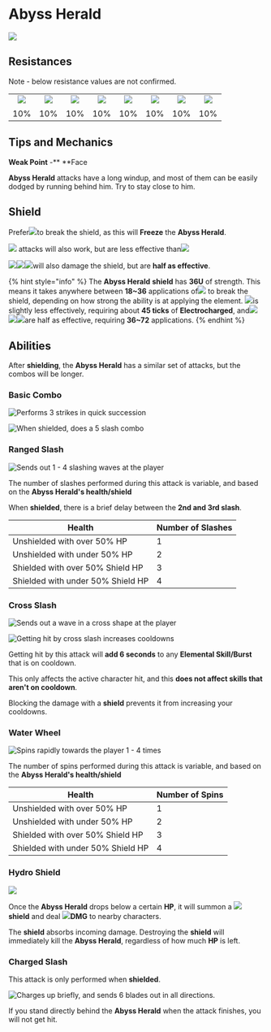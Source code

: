 # Abyss Herald

![](../../.gitbook/assets/abyss-herald.jpg)

## Resistances

Note - below resistance values are not confirmed.

|                                                                                                                                                                                                           |                                                                                                                                                                                                           |                                                                                                                                                                                                           |                                                                                                                                                                                                           |                                                                                                                                                                                                           |                                                                                                                                                                                                           |                                                                                                                                                                                                           |                                                                                                                                                                                                           |
| :-------------------------------------------------------------------------------------------------------------------------------------------------------------------------------------------------------: | :-------------------------------------------------------------------------------------------------------------------------------------------------------------------------------------------------------: | :-------------------------------------------------------------------------------------------------------------------------------------------------------------------------------------------------------: | :-------------------------------------------------------------------------------------------------------------------------------------------------------------------------------------------------------: | :-------------------------------------------------------------------------------------------------------------------------------------------------------------------------------------------------------: | :-------------------------------------------------------------------------------------------------------------------------------------------------------------------------------------------------------: | :-------------------------------------------------------------------------------------------------------------------------------------------------------------------------------------------------------: | :-------------------------------------------------------------------------------------------------------------------------------------------------------------------------------------------------------: |
| ​​![](https://firebasestorage.googleapis.com/v0/b/gitbook-28427.appspot.com/o/assets%2F-MVAGyyACcSzyzfmgy7f%2Fsync%2F485abc41b72e4fb75fd6cf1b2c21d83a5da9a05c.png?generation=1615182625871961\&alt=media) | ​​![](https://firebasestorage.googleapis.com/v0/b/gitbook-28427.appspot.com/o/assets%2F-MVAGyyACcSzyzfmgy7f%2Fsync%2F1a9d730812988c6cd8678f117630d179f689cee0.png?generation=1615182626544397\&alt=media) | ​​![](https://firebasestorage.googleapis.com/v0/b/gitbook-28427.appspot.com/o/assets%2F-MVAGyyACcSzyzfmgy7f%2Fsync%2Fe0472b52c548a7162a648c191cad9b7bbdf4498b.png?generation=1615182626170812\&alt=media) | ​​![](https://firebasestorage.googleapis.com/v0/b/gitbook-28427.appspot.com/o/assets%2F-MVAGyyACcSzyzfmgy7f%2Fsync%2Fa8efded210241d0c6764e2819b9c750deff8a6d4.png?generation=1615182626278065\&alt=media) | ​​![](https://firebasestorage.googleapis.com/v0/b/gitbook-28427.appspot.com/o/assets%2F-MVAGyyACcSzyzfmgy7f%2Fsync%2F68e4777d7c38eb974be29d8260b1f52709a44a26.png?generation=1615182625284983\&alt=media) | ​​![](https://firebasestorage.googleapis.com/v0/b/gitbook-28427.appspot.com/o/assets%2F-MVAGyyACcSzyzfmgy7f%2Fsync%2Fcb0b6d83e3899b9d4310fb78ce58ccad28b8c839.png?generation=1615182626007947\&alt=media) | ​​![](https://firebasestorage.googleapis.com/v0/b/gitbook-28427.appspot.com/o/assets%2F-MVAGyyACcSzyzfmgy7f%2Fsync%2F347363c813f76f26b0c6c74df49012812f9fe690.png?generation=1615182625760905\&alt=media) | ​​![](https://firebasestorage.googleapis.com/v0/b/gitbook-28427.appspot.com/o/assets%2F-MVAGyyACcSzyzfmgy7f%2Fsync%2F7db8ec0e8a47656e2367909ab5d65aa19effb930.png?generation=1615182626144273\&alt=media) |
|                                                                                                    10%                                                                                                    |                                                                                                    10%                                                                                                    |                                                                                                    10%                                                                                                    |                                                                                                    10%                                                                                                    |                                                                                                    10%                                                                                                    |                                                                                                    10%                                                                                                    |                                                                                                    10%                                                                                                    |                                                                                                    10%                                                                                                    |

## Tips and Mechanics

**Weak Point** -\*\* \*\*Face

**Abyss Herald** attacks have a long windup, and most of them can be easily dodged by running behind him. Try to stay close to him.

## Shield

Prefer![](../../.gitbook/assets/cryo\_small.png)to break the shield, as this will **Freeze** the **Abyss Herald**.

![](../../.gitbook/assets/electro\_small.png) attacks will also work, but are less effective than![](../../.gitbook/assets/cryo\_small.png)

![](../../.gitbook/assets/pyro\_small.png)![](../../.gitbook/assets/anemo\_small.png)![](../../.gitbook/assets/geo\_small.png)will also damage the shield, but are **half as effective**.

{% hint style="info" %}
The **Abyss Herald** **shield** has **36U** of strength. This means it takes anywhere between **18\~36** applications of![](../../.gitbook/assets/cryo\_small.png) to break the shield, depending on how strong the ability is at applying the element. ![](../../.gitbook/assets/electro\_small.png)is slightly less effectively, requiring about **45 ticks** of **Electrocharged**, and![](../../.gitbook/assets/pyro\_small.png)![](../../.gitbook/assets/anemo\_small.png)![](../../.gitbook/assets/geo\_small.png)are half as effective, requiring **36\~72** applications.
{% endhint %}

## Abilities

After **shielding**, the **Abyss Herald** has a similar set of attacks, but the combos will be longer.

### Basic Combo

![Performs 3 strikes in quick succession](../../.gitbook/assets/herald\_aa\_3.gif)

![When shielded, does a 5 slash combo](../../.gitbook/assets/herald\_aa\_5.gif)

### **Ranged Slash**

![Sends out 1 - 4 slashing waves at the player](../../.gitbook/assets/herald\_slash\_2.gif)

The number of slashes performed during this attack is variable, and based on the **Abyss Herald's health/shield**

When **shielded**, there is a brief delay between the **2nd and 3rd slash**.

| Health                            | Number of Slashes |
| --------------------------------- | ----------------- |
| Unshielded with over 50% HP       | 1                 |
| Unshielded with under 50% HP      | 2                 |
| Shielded with over 50% Shield HP  | 3                 |
| Shielded with under 50% Shield HP | 4                 |

### **Cross Slash**

![Sends out a wave in a cross shape at the player](../../.gitbook/assets/herald\_cross.gif)

![Getting hit by cross slash increases cooldowns](../../.gitbook/assets/herald\_ecd.gif)

Getting hit by this attack will **add 6 seconds** to any **Elemental Skill/Burst** that is on cooldown.

This only affects the active character hit, and this **does not affect skills that aren't on cooldown**.

Blocking the damage with a **shield** prevents it from increasing your cooldowns.

### Water Wheel

![Spins rapidly towards the player 1 - 4 times](../../.gitbook/assets/herald\_mizuguruma\_2.gif)

The number of spins performed during this attack is variable, and based on the **Abyss Herald's health/shield**

| Health                            | Number of Spins |
| --------------------------------- | --------------- |
| Unshielded with over 50% HP       | 1               |
| Unshielded with under 50% HP      | 2               |
| Shielded with over 50% Shield HP  | 3               |
| Shielded with under 50% Shield HP | 4               |

### Hydro Shield

![](../../.gitbook/assets/herald\_shielding.gif)

Once the **Abyss Herald** drops below a certain **HP**, it will summon a ![](../../.gitbook/assets/hydro\_small.png) **shield** and deal ![](../../.gitbook/assets/hydro\_small.png)**DMG** to nearby characters.

The **shield** absorbs incoming damage. Destroying the **shield** will immediately kill the **Abyss Herald**, regardless of how much **HP** is left.

### Charged Slash

This attack is only performed when **shielded**.

![Charges up briefly, and sends 6 blades out in all directions.](../../.gitbook/assets/herald\_charged\_slash.gif)

If you stand directly behind the **Abyss Herald** when the attack finishes, you will not get hit.
